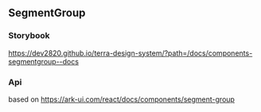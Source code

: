 ## SegmentGroup

### Storybook

https://dev2820.github.io/terra-design-system/?path=/docs/components-segmentgroup--docs

### Api

based on https://ark-ui.com/react/docs/components/segment-group

